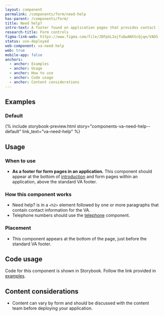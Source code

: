 ```yaml
---
layout: component
permalink: /components/form/need-help
has-parent: /components/form/
title: Need help?
intro-text: A footer found on application pages that provides contact information for the VA.
research-title: Form controls
figma-link-web: https://www.figma.com/file/JDFpGLIojfuQwANXScQjqe/VADS-Component-Examples?type=design&node-id=1372%3A86293&mode=design&t=h9BoxMWwcHe2DhUd-1
status: use-deployed
web-component: va-need-help
web: true
mobile-app: false
anchors:
  - anchor: Examples
  - anchor: Usage
  - anchor: How to use
  - anchor: Code usage
  - anchor: Content considerations
---
```


## Examples

### Default

{% include storybook-preview.html story="components-va-need-help--default" link_text="va-need-help" %}

## Usage

### When to use

* **As a footer for form pages in an application.** This component should appear at the bottom of [introduction]({{site.baseurl}}/templates/forms/introduction) and form pages within an application, above the standard VA footer.

### How this component works

* Need help? is in a `<h2>` element followed by one or more paragraphs that contain contact information for the VA.
* Telephone numbers should use the [telephone]({{site.baseurl}}/components/telephone) component.

### Placement

* This component appears at the bottom of the page, just before the standard VA footer.

## Code usage

Code for this component is shown in Storybook. Follow the link provided in [examples](#examples).

## Content considerations

* Content can vary by form and should be discussed with the content team before deploying your application.